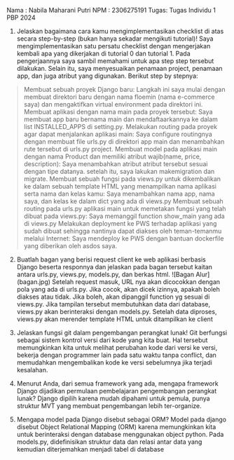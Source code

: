 Nama : Nabila Maharani Putri
NPM  : 2306275191
Tugas: Tugas Individu 1 PBP 2024

1. Jelaskan bagaimana cara kamu mengimplementasikan checklist di atas secara step-by-step (bukan hanya sekadar mengikuti tutorial)! 
 Saya mengimplementasikan satu persatu checklist dengan mengerjakan kembali apa yang dikerjakan di tutorial 0 dan tutorial 1. Pada pengerjaannya saya sambil memahami untuk apa step step tersebut dilakukan. Selain itu, saya menyesuaikan penamaan project, penamaan app, dan juga atribut yang digunakan. Berikut step by stepnya:
 > Membuat sebuah proyek Django baru: 
 Langkah ini saya mulai dengan membuat direktori baru dengan nama floemin (nama e-commerce saya) dan mengaktifkan virtual environment pada direktori ini. 
 > Membuat aplikasi dengan nama main pada proyek tersebut: 
 Saya membuat app baru bernama main dan mendaftaarkannya ke dalam list INSTALLED_APPS di setting.py.
 > Melakukan routing pada proyek agar dapat menjalankan aplikasi main: 
 Saya configure routingnya dengan membuat file urls.py di direktori app main dan menambahkan rute tersebut di urls.py project.
 > Membuat model pada aplikasi main dengan nama Product dan memiliki atribut wajib(name, price, description): 
 Saya menambahkan atribut atribut tersebut sesuai dengan tipe datanya. setelah itu, saya lakukan makemigration dan migrate.
 > Membuat sebuah fungsi pada views.py untuk dikembalikan ke dalam sebuah template HTML yang menampilkan nama aplikasi serta nama dan kelas kamu:
 Saya menambahkan nama app, nama saya, dan kelas ke dalam dict yang ada di views.py
 > Membuat sebuah routing pada urls.py aplikasi main untuk memetakan fungsi yang telah dibuat pada views.py:
 Saya memanggil function show_main yang ada di views.py
 > Melakukan deployment ke PWS terhadap aplikasi yang sudah dibuat sehingga nantinya dapat diakses oleh teman-temanmu melalui Internet: 
 Saya mendeploy ke PWS dengan bantuan dockerfile yang diberikan oleh asdos saya. 

2. Buatlah bagan yang berisi request client ke web aplikasi berbasis Django beserta responnya dan jelaskan pada bagan tersebut kaitan antara urls.py, views.py, models.py, dan berkas html.
 ![Bagan Alur] (bagan.jpg)
 Setelah request masuk, URL nya akan dicocokkan dengan pola yang ada di urls.py. Jika cocok, akan dicek izinnya, apakah boleh diakses atau tidak. Jika boleh, akan dipanggil function yg sesuai di views.py. Jika tampilan tersebut membutuhkan data dari database, views.py akan berinteraksi dengan models.py. Setelah data diproses, views.py akan merender template HTML untuk ditampilkan ke client

3. Jelaskan fungsi git dalam pengembangan perangkat lunak!
 Git berfungsi sebagai sistem kontrol versi dari kode yang kita buat. Hal tersebut memungkinkan kita untuk melihat perubahan kode dari versi ke versi, bekerja dengan programmer lain pada satu waktu tanpa conflict, dan memudahkan mengembalikan kode ke versi sebelumnya jika terjadi kesalahan.

4. Menurut Anda, dari semua framework yang ada, mengapa framework Django dijadikan permulaan pembelajaran pengembangan perangkat lunak?
 Django dipilih karena mudah dipahami untuk pemula, punya struktur MVT yang membuat pengembangan lebih ter-organize.

5. Mengapa model pada Django disebut sebagai ORM?
 Model pada django disebut Object Relational Mapping (ORM) karena memungkinkan kita untuk berinteraksi dengan database menggunakan object python. Pada models.py, didefinisikan struktur data dan relasi antar data yang kemudian diterjemahkan menjadi tabel di database